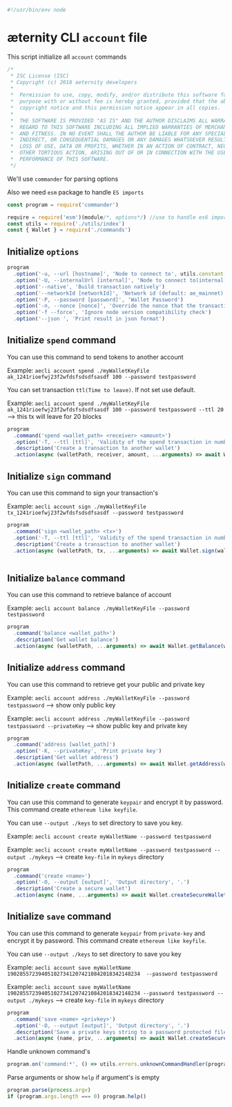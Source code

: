





  

```js
#!/usr/bin/env node

```







# æternity CLI `account` file

This script initialize all `account` commands


  

```js
/*
 * ISC License (ISC)
 * Copyright (c) 2018 aeternity developers
 *
 *  Permission to use, copy, modify, and/or distribute this software for any
 *  purpose with or without fee is hereby granted, provided that the above
 *  copyright notice and this permission notice appear in all copies.
 *
 *  THE SOFTWARE IS PROVIDED "AS IS" AND THE AUTHOR DISCLAIMS ALL WARRANTIES WITH
 *  REGARD TO THIS SOFTWARE INCLUDING ALL IMPLIED WARRANTIES OF MERCHANTABILITY
 *  AND FITNESS. IN NO EVENT SHALL THE AUTHOR BE LIABLE FOR ANY SPECIAL, DIRECT,
 *  INDIRECT, OR CONSEQUENTIAL DAMAGES OR ANY DAMAGES WHATSOEVER RESULTING FROM
 *  LOSS OF USE, DATA OR PROFITS, WHETHER IN AN ACTION OF CONTRACT, NEGLIGENCE OR
 *  OTHER TORTIOUS ACTION, ARISING OUT OF OR IN CONNECTION WITH THE USE OR
 *  PERFORMANCE OF THIS SOFTWARE.
 */

```







We'll use `commander` for parsing options

Also we need `esm` package to handle `ES imports`


  

```js
const program = require('commander')

require = require('esm')(module/*, options*/) //use to handle es6 import/export
const utils = require('./utils/index')
const { Wallet } = require('./commands')


```







## Initialize `options`


  

```js
program
  .option('-u, --url [hostname]', 'Node to connect to', utils.constant.EPOCH_URL)
  .option('-U, --internalUrl [internal]', 'Node to connect to(internal)', utils.constant.EPOCH_INTERNAL_URL)
  .option('--native', 'Build transaction natively')
  .option('--networkId [networkId]', 'Network id (default: ae_mainnet)')
  .option('-P, --password [password]', 'Wallet Password')
  .option('-n, --nonce [nonce]', 'Override the nonce that the transaction is going to be sent with')
  .option('-f --force', 'Ignore node version compatibility check')
  .option('--json ', 'Print result in json format')


```







## Initialize `spend` command

You can use this command to send tokens to another account

Example: `aecli account spend ./myWalletKeyFile ak_1241rioefwj23f2wfdsfsdsdfsasdf 100 --password testpassword`

You can set transaction `ttl(Time to leave)`. If not set use default.

Example: `aecli account spend ./myWalletKeyFile ak_1241rioefwj23f2wfdsfsdsdfsasdf 100 --password testpassword --ttl 20` --> this tx will leave for 20 blocks


  

```js
program
  .command('spend <wallet_path> <receiver> <amount>')
  .option('-T, --ttl [ttl]', 'Validity of the spend transaction in number of blocks (default forever)', utils.constant.TX_TTL)
  .description('Create a transaction to another wallet')
  .action(async (walletPath, receiver, amount, ...arguments) => await Wallet.spend(walletPath, receiver, amount, utils.cli.getCmdFromArguments(arguments)))


```







## Initialize `sign` command

You can use this command to sign your transaction's

Example: `aecli account sign ./myWalletKeyFile tx_1241rioefwj23f2wfdsfsdsdfsasdf --password testpassword`


  

```js
program
  .command('sign <wallet_path> <tx>')
  .option('-T, --ttl [ttl]', 'Validity of the spend transaction in number of blocks (default forever)', utils.constant.TX_TTL)
  .description('Create a transaction to another wallet')
  .action(async (walletPath, tx, ...arguments) => await Wallet.sign(walletPath, tx, utils.cli.getCmdFromArguments(arguments)))



```







## Initialize `balance` command

You can use this command to retrieve balance of account

Example: `aecli account balance ./myWalletKeyFile --password testpassword`


  

```js
program
  .command('balance <wallet_path>')
  .description('Get wallet balance')
  .action(async (walletPath, ...arguments) => await Wallet.getBalance(walletPath, utils.cli.getCmdFromArguments(arguments)))


```







## Initialize `address` command

You can use this command to retrieve get your public and private key

Example: `aecli account address ./myWalletKeyFile --password testpassword` --> show only public key

Example: `aecli account address ./myWalletKeyFile --password testpassword --privateKey` --> show  public key and private key


  

```js
program
  .command('address [wallet_path]')
  .option('-K, --privateKey', 'Print private key')
  .description('Get wallet address')
  .action(async (walletPath, ...arguments) => await Wallet.getAddress(walletPath, utils.cli.getCmdFromArguments(arguments)))


```







## Initialize `create` command

You can use this command to generate `keypair` and encrypt it by password.
This command create `ethereum like keyfile`.

You can use `--output ./keys` to set directory to save you key.

Example: `aecli account create myWalletName --password testpassword`

Example: `aecli account create myWalletName --password testpassword --output ./mykeys` --> create `key-file` in `mykeys` directory


  

```js
program
  .command('create <name>')
  .option('-O, --output [output]', 'Output directory', '.')
  .description('Create a secure wallet')
  .action(async (name, ...arguments) => await Wallet.createSecureWallet(name, utils.cli.getCmdFromArguments(arguments)))


```







## Initialize `save` command

You can use this command to generate `keypair` from `private-key` and encrypt it by password.
This command create `ethereum like keyfile`.

You can use `--output ./keys` to set directory to save you key

Example: `aecli account save myWalletName 1902855723940510273412074210842018342148234  --password testpassword`

Example: `aecli account save myWalletName 1902855723940510273412074210842018342148234 --password testpassword --output ./mykeys` --> create `key-file` in `mykeys` directory


  

```js
program
  .command('save <name> <privkey>')
  .option('-O, --output [output]', 'Output directory', '.')
  .description('Save a private keys string to a password protected file wallet')
  .action(async (name, priv, ...arguments) => await Wallet.createSecureWalletByPrivKey(name, priv, utils.cli.getCmdFromArguments(arguments)))


```







Handle unknown command's


  

```js
program.on('command:*', () => utils.errors.unknownCommandHandler(program)())


```







Parse arguments or show `help` if argument's is empty


  

```js
program.parse(process.argv)
if (program.args.length === 0) program.help()


```




